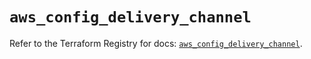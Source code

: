 # `aws_config_delivery_channel`

Refer to the Terraform Registry for docs: [`aws_config_delivery_channel`](https://registry.terraform.io/providers/hashicorp/aws/5.52.0/docs/resources/config_delivery_channel).
